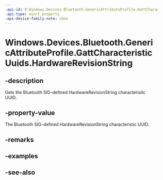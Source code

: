 ```yaml
---
-api-id: P:Windows.Devices.Bluetooth.GenericAttributeProfile.GattCharacteristicUuids.HardwareRevisionString
-api-type: winrt property
-api-device-family-note: xbox
---
```


<!-- Property syntax
public System.Guid HardwareRevisionString { get; }
-->

# Windows.Devices.Bluetooth.GenericAttributeProfile.GattCharacteristicUuids.HardwareRevisionString

## -description
Gets the Bluetooth SIG-defined HardwareRevisionString characterisitc UUID.

## -property-value
The Bluetooth SIG-defined HardwareRevisionString characteristic UUID.

## -remarks

## -examples

## -see-also
